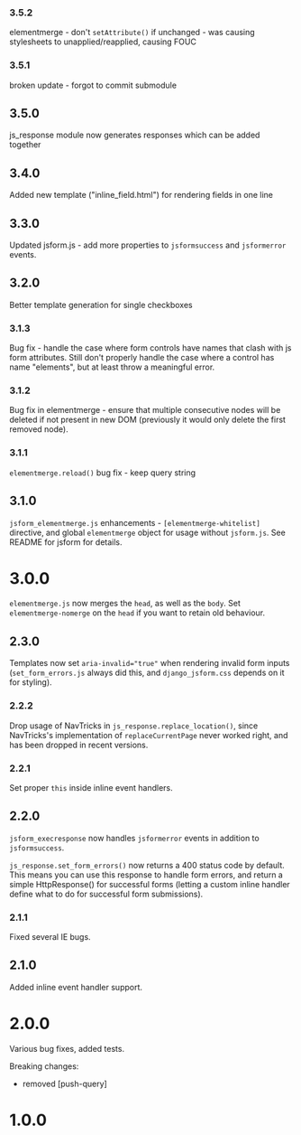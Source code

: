 ### 3.5.2
elementmerge - don't `setAttribute()` if unchanged - was causing stylesheets to unapplied/reapplied, causing FOUC

### 3.5.1 
broken update - forgot to commit submodule

## 3.5.0
js_response module now generates responses which can be added together

## 3.4.0
Added new template ("inline_field.html") for rendering fields in one line

## 3.3.0
Updated jsform.js - add more properties to `jsformsuccess` and `jsformerror` events.

## 3.2.0
Better template generation for single checkboxes

### 3.1.3
Bug fix - handle the case where form controls have names that clash with js form attributes. Still don't properly handle the case where a control has name "elements", but at least throw a meaningful error.

### 3.1.2
Bug fix in elementmerge - ensure that multiple consecutive nodes will be deleted if not present in new DOM (previously it would only delete the first removed node).

### 3.1.1
`elementmerge.reload()` bug fix - keep query string

## 3.1.0
`jsform_elementmerge.js` enhancements - `[elementmerge-whitelist]` directive, and global `elementmerge` object for usage without `jsform.js`. See README for jsform for details.

# 3.0.0
`elementmerge.js` now merges the `head`, as well as the `body`. Set `elementmerge-nomerge` on the `head` if you want to retain old behaviour.

## 2.3.0
Templates now set `aria-invalid="true"` when rendering invalid form inputs (`set_form_errors.js` always did this, and `django_jsform.css` depends on it for styling).

### 2.2.2
Drop usage of NavTricks in `js_response.replace_location()`, since NavTricks's implementation of `replaceCurrentPage` never worked right, and has been dropped in recent versions.

### 2.2.1
Set proper `this` inside inline event handlers.

## 2.2.0
`jsform_execresponse` now handles `jsformerror` events in addition to `jsformsuccess`.

`js_response.set_form_errors()` now returns a 400 status code by default. This means you can use this response to handle form errors, and return a simple HttpResponse() for successful forms (letting a custom inline handler define what to do for successful form submissions).

### 2.1.1
Fixed several IE bugs.

## 2.1.0
Added inline event handler support.

# 2.0.0
Various bug fixes, added tests.

Breaking changes:
- removed \[push-query\]

# 1.0.0